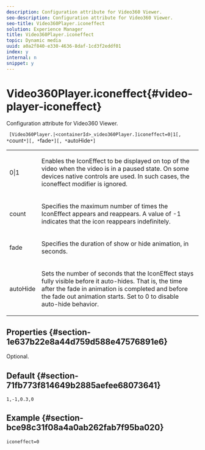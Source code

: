 ```yaml
---
description: Configuration attribute for Video360 Viewer.
seo-description: Configuration attribute for Video360 Viewer.
seo-title: Video360Player.iconeffect
solution: Experience Manager
title: Video360Player.iconeffect
topic: Dynamic media
uuid: a0a2f840-e330-4636-8daf-1cd3f2eddf01
index: y
internal: n
snippet: y
---
```


# Video360Player.iconeffect{#video-player-iconeffect}

Configuration attribute for Video360 Viewer.

 ` [Video360Player.|<containerId>_video360Player.]iconeffect=0|1[, *`count`*][, *`fade`*][, *`autoHide`*]`

<table id="table_441553CD34C94A58A9D7CBF772DEDDB6"> 
 <tbody> 
  <tr> 
   <td colname="col1"> <p> <span class="codeph"> 0|1</span> </p> </td> 
   <td colname="col2"> <p> Enables the IconEffect to be displayed on top of the video when the video is in a paused state. On some devices native controls are used. In such cases, the <span class="codeph"> iconeffect</span> modifier is ignored. </p> </td> 
  </tr> 
  <tr> 
   <td colname="col1"> <p> <span class="codeph"><span class="varname"> count</span></span> </p> </td> 
   <td colname="col2"> <p> Specifies the maximum number of times the IconEffect appears and reappears. A value of <span class="codeph"> -1</span> indicates that the icon reappears indefinitely. </p> </td> 
  </tr> 
  <tr> 
   <td colname="col1"> <p> <span class="codeph"><span class="varname"> fade</span></span> </p> </td> 
   <td colname="col2"> <p> Specifies the duration of show or hide animation, in seconds. </p> </td> 
  </tr> 
  <tr> 
   <td colname="col1"> <p> <span class="codeph"><span class="varname"> autoHide</span></span> </p> </td> 
   <td colname="col2"> <p> Sets the number of seconds that the IconEffect stays fully visible before it auto-hides. That is, the time after the fade in animation is completed and before the fade out animation starts. Set to <span class="codeph"> 0</span> to disable auto-hide behavior. </p> </td> 
  </tr> 
 </tbody> 
</table>

## Properties {#section-1e637b22e8a44d759d588e47576891e6}

Optional.

## Default {#section-71fb773f814649b2885aefee68073641}

`1,-1,0.3,0`

## Example {#section-bce98c31f08a4a0ab262fab7f95ba020}

`iconeffect=0` 
